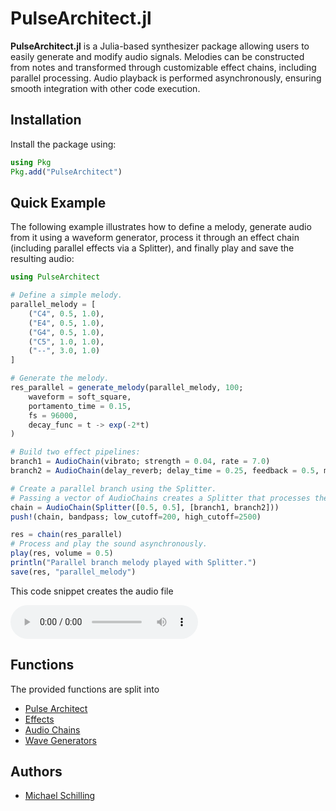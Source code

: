 # PulseArchitect.jl

**PulseArchitect.jl** is a Julia-based synthesizer package allowing users to easily generate and modify audio signals. Melodies can be constructed from notes and transformed through customizable effect chains, including parallel processing. Audio playback is performed asynchronously, ensuring smooth integration with other code execution.

## Installation

Install the package using:

```julia
using Pkg
Pkg.add("PulseArchitect")
```

## Quick Example

The following example illustrates how to define a melody, generate audio from it using a waveform generator, process it through an effect chain (including parallel effects via a Splitter), and finally play and save the resulting audio:

```julia
using PulseArchitect

# Define a simple melody.
parallel_melody = [
    ("C4", 0.5, 1.0),
    ("E4", 0.5, 1.0),
    ("G4", 0.5, 1.0),
    ("C5", 1.0, 1.0),
    ("--", 3.0, 1.0)
]

# Generate the melody.
res_parallel = generate_melody(parallel_melody, 100;
    waveform = soft_square,
    portamento_time = 0.15,
    fs = 96000,
    decay_func = t -> exp(-2*t)
)

# Build two effect pipelines:
branch1 = AudioChain(vibrato; strength = 0.04, rate = 7.0)
branch2 = AudioChain(delay_reverb; delay_time = 0.25, feedback = 0.5, mix = 0.7)

# Create a parallel branch using the Splitter.
# Passing a vector of AudioChains creates a Splitter that processes the input in parallel.
chain = AudioChain(Splitter([0.5, 0.5], [branch1, branch2]))
push!(chain, bandpass; low_cutoff=200, high_cutoff=2500)

res = chain(res_parallel)
# Process and play the sound asynchronously.
play(res, volume = 0.5)
println("Parallel branch melody played with Splitter.")
save(res, "parallel_melody")
```
This code snippet creates the audio file 

<audio controls>
  <source src="assets/parallel_melody.wav" type="audio/wav">
  Your browser does not support the audio element.
</audio>

## Functions 
The provided functions are split into 
- [Pulse Architect](api/pulse_architect.md)
- [Effects](api/effects.md)
- [Audio Chains](api/audio_chains.md)
- [Wave Generators](api/wave_generators.md)


## Authors

- [Michael Schilling](https://github.com/Ntropic)